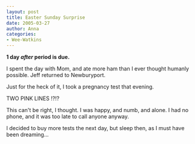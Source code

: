 ```yaml
---
layout: post
title: Easter Sunday Surprise
date: 2005-03-27
author: Anna
categories:
- Wee-Watkins
---
```


**1 day *after* period is due.**

I spent the day with Mom, and ate more ham than I ever thought humanly possible. Jeff returned to Newburyport.

Just for the heck of it, I took a pregnancy test that evening.

TWO PINK LINES !?!?

This can't be right, I thought. I was happy, and numb, and alone. I had no phone, and it was too late to call anyone anyway.

I decided to buy more tests the next day, but sleep then, as I must have been dreaming...